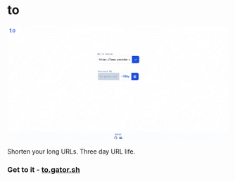 # to

![Preview Picture](/public/og.png "Preview Picture")

Shorten your long URLs. Three day URL life.

### Get to it - [to.gator.sh](https://to.gator.sh)
